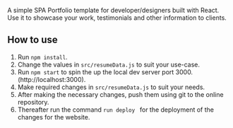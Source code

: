 A simple SPA Portfolio template for developer/designers built with React. Use it to showcase your work, testimonials and other information to clients.


## How to use
1. Run  ``` npm install ```.
2. Change the values in ```src/resumeData.js``` to suit your use-case.
3. Run ```npm start``` to spin the up the local dev server port 3000.(http://localhost:3000).
4. Make required changes in ```src/resumeData.js``` to suit your needs.
5. After making the necessary changes, push them using git to the online repository.
6. Thereafter run the command ```run deploy ``` for the deployment of the changes  for the website.

